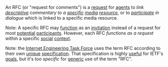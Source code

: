 An RFC (or "request for comments") is a [request](https://github.com/gcassel/Modular-Organization-Terminology/blob/master/terms/request.md) for [agents](https://github.com/gcassel/Modular-Organization-Terminology/blob/master/terms/agent.md) to *link [descriptive](https://github.com/gcassel/Modular-Organization-Terminology/blob/master/terms/descriptive.md) commentary to a [specific](https://github.com/gcassel/Modular-Organization-Terminology/blob/master/terms/specific.md) [media](https://github.com/gcassel/Modular-Organization-Terminology/blob/master/terms/media.md) [resource](https://github.com/gcassel/Modular-Organization-Terminology/blob/master/terms/resource.md)*, or to *[participate](https://github.com/gcassel/Modular-Organization-Terminology/blob/master/terms/participation.md) in dialogue* which is linked to a specific media resource.

Note:  A specific RFC may [function](https://github.com/gcassel/Modular-Organization-Terminology/blob/master/terms/function.md) as an   [invitation](https://github.com/gcassel/Modular-Organization-Terminology/blob/master/terms/invite.md) instead of a request for most [potential](https://github.com/gcassel/Modular-Organization-Terminology/blob/master/terms/potential.md) [participants](https://github.com/gcassel/Modular-Organization-Terminology/blob/master/terms/participation.md).  However, each RFC *functions as a request* within a specific [social](https://github.com/gcassel/Modular-Organization-Terminology/blob/master/terms/social.md) [context](https://github.com/gcassel/Modular-Organization-Terminology/blob/master/terms/context.md).

Note: the [Internet Engineering Task Force](http://ietf.org/) uses the term RFC according to their own [unique](https://github.com/gcassel/Modular-Organization-Terminology/blob/master/terms/unique.md) [specification](https://github.com/gcassel/Modular-Organization-Terminology/blob/master/terms/specification.md).  That specification is highly [useful](https://github.com/gcassel/Modular-Organization-Terminology/blob/master/terms/use.md) for IETF's [goals](https://github.com/gcassel/Modular-Organization-Terminology/blob/master/terms/goal.md), but it's *too specific* for [generic](https://github.com/gcassel/Modular-Organization-Terminology/blob/master/terms/generic.md) use of the term "RFC".
